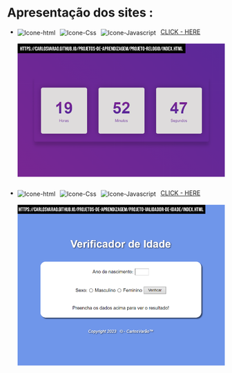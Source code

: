 # Apresentação dos sites :
 
 - <div>
    <div>
      <img align="center" alt="Icone-html" src="https://img.shields.io/badge/HTML5-E34F26?style=for-the-badge&logo=html5&logoColor=white">&ensp;
      <img align="center" alt="Icone-Css" src="https://img.shields.io/badge/CSS3-1572B6?style=for-the-badge&logo=css3&logoColor=white">&ensp;
      <img align="center" alt="Icone-Javascript" src="https://img.shields.io/badge/JavaScript-323330?style=for-the-badge&logo=javascript&logoColor=F7DF1E">&ensp;
      <a href="https://carlosvarao.github.io/Projetos-de-aprendizagem/Projeto-relogio/index.html" target="_blank"><span>CLICK - HERE</span></a>
    </div>

    <div align="center" style="display: inline_block"><br>
      <img align="center" alt="clone-discord" src="https://github.com/CarlosVarao/Projetos-de-aprendizagem/blob/main/Assets/relogio.png">
    </div>
   </div>

##

 - <div>
    <div>
      <img align="center" alt="Icone-html" src="https://img.shields.io/badge/HTML5-E34F26?style=for-the-badge&logo=html5&logoColor=white">&ensp;
      <img align="center" alt="Icone-Css" src="https://img.shields.io/badge/CSS3-1572B6?style=for-the-badge&logo=css3&logoColor=white">&ensp;
      <img align="center" alt="Icone-Javascript" src="https://img.shields.io/badge/JavaScript-323330?style=for-the-badge&logo=javascript&logoColor=F7DF1E">&ensp;
      <a href="https://carlosvarao.github.io/Projetos-de-aprendizagem/Projeto-validador-de-idade/index.html" target="_blank"><span>CLICK - HERE</span></a>
    </div>

    <div align="center" style="display: inline_block"><br>
      <img align="center" alt="clone-discord" src="https://github.com/CarlosVarao/Projetos-de-aprendizagem/blob/main/Assets/validador.png">
    </div>
</div>
